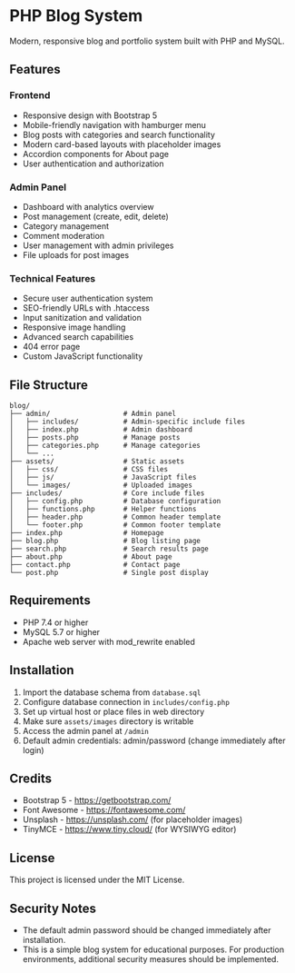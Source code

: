 # PHP Blog System

Modern, responsive blog and portfolio system built with PHP and MySQL.

## Features

### Frontend
- Responsive design with Bootstrap 5
- Mobile-friendly navigation with hamburger menu
- Blog posts with categories and search functionality
- Modern card-based layouts with placeholder images
- Accordion components for About page
- User authentication and authorization

### Admin Panel
- Dashboard with analytics overview
- Post management (create, edit, delete)
- Category management
- Comment moderation
- User management with admin privileges
- File uploads for post images

### Technical Features
- Secure user authentication system
- SEO-friendly URLs with .htaccess
- Input sanitization and validation
- Responsive image handling
- Advanced search capabilities
- 404 error page
- Custom JavaScript functionality

## File Structure

```
blog/
├── admin/                  # Admin panel
│   ├── includes/           # Admin-specific include files
│   ├── index.php           # Admin dashboard
│   ├── posts.php           # Manage posts
│   ├── categories.php      # Manage categories
│   └── ...
├── assets/                 # Static assets
│   ├── css/                # CSS files
│   ├── js/                 # JavaScript files
│   └── images/             # Uploaded images
├── includes/               # Core include files
│   ├── config.php          # Database configuration
│   ├── functions.php       # Helper functions
│   ├── header.php          # Common header template
│   └── footer.php          # Common footer template
├── index.php               # Homepage
├── blog.php                # Blog listing page
├── search.php              # Search results page
├── about.php               # About page
├── contact.php             # Contact page
└── post.php                # Single post display
```

## Requirements

- PHP 7.4 or higher
- MySQL 5.7 or higher
- Apache web server with mod_rewrite enabled

## Installation

1. Import the database schema from `database.sql`
2. Configure database connection in `includes/config.php`
3. Set up virtual host or place files in web directory
4. Make sure `assets/images` directory is writable
5. Access the admin panel at `/admin`
6. Default admin credentials: admin/password (change immediately after login)

## Credits

- Bootstrap 5 - https://getbootstrap.com/
- Font Awesome - https://fontawesome.com/
- Unsplash - https://unsplash.com/ (for placeholder images)
- TinyMCE - https://www.tiny.cloud/ (for WYSIWYG editor)

## License

This project is licensed under the MIT License.

## Security Notes

- The default admin password should be changed immediately after installation.
- This is a simple blog system for educational purposes. For production environments, additional security measures should be implemented. 